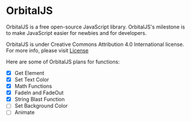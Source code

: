 # OrbitalJS
OrbitalJS is a free open-source JavaScript library. OrbitalJS's milestone is to make JavaScript easier for newbies and for developers. 

 OrbitalJS is under Creative Commons Attribution 4.0 International license. For more info, please visit [License](https://creativecommons.org/licenses/by/4.0/legalcode)


Here are some of OrbitalJS plans for functions:

- [x] Get Element
- [x] Set Text Color
- [x] Math Functions
- [x] FadeIn and FadeOut
- [x] String Blast Function
- [ ] Set Background Color
- [ ] Animate
